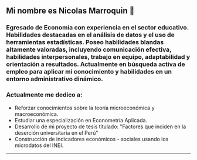 ## Mi nombre es Nicolas Marroquin 👋
### Egresado de Economía con experiencia en el sector educativo. Habilidades destacadas en el análisis de datos y el uso de herramientas estadísticas. Poseo habilidades blandas altamente valoradas, incluyendo comunicación efectiva, habilidades interpersonales, trabajo en equipo, adaptabilidad y orientación a resultados. Actualmente en **búsqueda activa** de empleo para aplicar mi conocimiento y habilidades en un entorno administrativo dinámico.
### Actualmente me dedico a:
- Reforzar conocimientos sobre la teoría microeconómica y macroeconómica.
- Estudiar una especialización en Econometría Aplicada.
- Desarrollo de mi proyecto de tesis titulado: "Factores que inciden en la deserción universitaria en el Perú"
- Construcción de indicadores económicos - sociales usando los microdatos del INEI.
___
